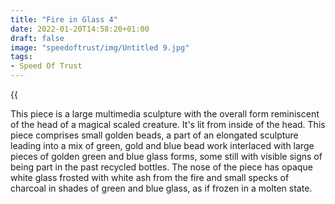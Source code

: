 ```yaml
---
title: "Fire in Glass 4"
date: 2022-01-20T14:58:20+01:00
draft: false
image: "speedoftrust/img/Untitled 9.jpg"
tags:
- Speed Of Trust
---
```



{{<audio src="speedoftrust/audio/WhatsApp Audio 2023-11-24 at 15.36.19.mp3">}}

This piece is a large multimedia sculpture with the overall form reminiscent of the head of a magical scaled creature. It's lit from inside of the head. This piece comprises small golden beads, a part of an elongated sculpture leading into a mix of green, gold and blue bead work interlaced with large pieces of golden green and blue glass forms, some still with visible signs of being part in the past recycled bottles. The nose of the piece has opaque white glass frosted with white ash from the fire and small specks of charcoal in shades of green and blue glass, as if frozen in a molten state.